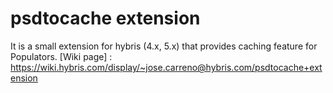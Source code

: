 # psdtocache extension
It is a small extension for hybris (4.x, 5.x) that provides caching feature for Populators.
[Wiki page] : https://wiki.hybris.com/display/~jose.carreno@hybris.com/psdtocache+extension 
